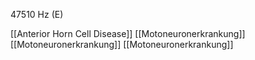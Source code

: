 47510 Hz (E)

[[Anterior Horn Cell Disease]]
[[Motoneuronerkrankung]]
[[Motoneuronerkrankung]]
[[Motoneuronerkrankung]]